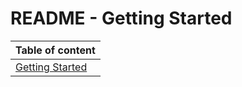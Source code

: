 # README - Getting Started

| Table of content|
|-|
| [Getting Started](../documentation/GettingStarted/getting_started.md)|
